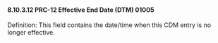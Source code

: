 #### 8.10.3.12 PRC-12 Effective End Date (DTM) 01005

Definition: This field contains the date/time when this CDM entry is no longer effective.
